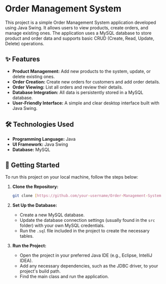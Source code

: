 # Order Management System

This project is a simple Order Management System application developed using Java Swing. It allows users to view products, create orders, and manage existing ones. The application uses a MySQL database to store product and order data and supports basic CRUD (Create, Read, Update, Delete) operations.

## ✨ Features

- **Product Management:** Add new products to the system, update, or delete existing ones.
- **Order Creation:** Create new orders for customers and add order details.
- **Order Viewing:** List all orders and review their details.
- **Database Integration:** All data is persistently stored in a MySQL database.
- **User-Friendly Interface:** A simple and clear desktop interface built with Java Swing.

## 🛠️ Technologies Used

- **Programming Language:** Java
- **UI Framework:** Java Swing
- **Database:** MySQL

## 🚀 Getting Started

To run this project on your local machine, follow the steps below:

1.  **Clone the Repository:**
    ```bash
    git clone [https://github.com/your-username/Order-Management-System.git](https://github.com/your-username/Order-Management-System.git)
    ```

2.  **Set Up the Database:**
    - Create a new MySQL database.
    - Update the database connection settings (usually found in the `src` folder) with your own MySQL credentials.
    - Run the `.sql` file included in the project to create the necessary tables.

3.  **Run the Project:**
    - Open the project in your preferred Java IDE (e.g., Eclipse, IntelliJ IDEA).
    - Add any necessary dependencies, such as the JDBC driver, to your project's build path.
    - Find the main class and run the application.
